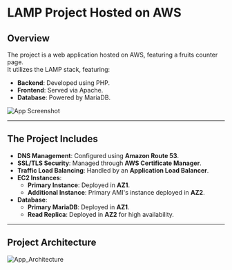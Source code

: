 # **LAMP Project Hosted on AWS**

## **Overview**

The project is a web application hosted on AWS, featuring a fruits counter page.  
It utilizes the LAMP stack, featuring:

- **Backend**: Developed using PHP.
- **Frontend**: Served via Apache.
- **Database**: Powered by MariaDB.

![App Screenshot](https://github.com/user-attachments/assets/18d2001a-70e5-49fe-a0e8-1a5468e9e3c9)

---

## **The Project Includes**

- **DNS Management**: Configured using **Amazon Route 53**.
- **SSL/TLS Security**: Managed through **AWS Certificate Manager**.
- **Traffic Load Balancing**: Handled by an **Application Load Balancer**.
- **EC2 Instances**:
  - **Primary Instance**: Deployed in **AZ1**.
  - **Additional Instance**: Primary AMI's instance deployed in **AZ2**.
- **Database**:
  - **Primary MariaDB**: Deployed in **AZ1**.
  - **Read Replica**: Deployed in **AZ2** for high availability.

---

## **Project Architecture**

![App_Architecture](https://github.com/user-attachments/assets/1be9c7d6-1f23-42f3-94d9-8dcbe549ba95)
